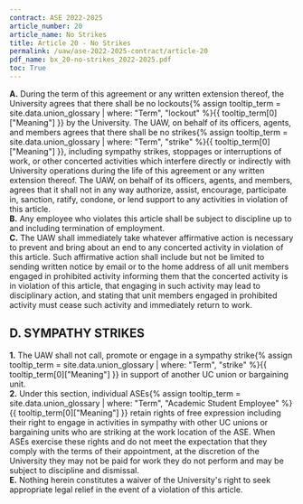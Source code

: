 ```yaml
---
contract: ASE 2022-2025
article_number: 20
article_name: No Strikes 
title: Article 20 - No Strikes 
permalink: /uaw/ase-2022-2025-contract/article-20
pdf_name: bx_20-no-strikes_2022-2025.pdf
toc: True
---
```



<div class="lvl1"><b>A.</b> During the term of this agreement or any written extension thereof, the University agrees that there shall be no <span class="tooltip">lockouts<span class="tooltip-text">{% assign tooltip_term = site.data.union_glossary | where: "Term", "lockout" %}{{ tooltip_term[0]["Meaning"] }}</span></span> by the University. The UAW, on behalf of its officers, agents, and members agrees that there shall be no <span class="tooltip">strikes<span class="tooltip-text">{% assign tooltip_term = site.data.union_glossary | where: "Term", "strike" %}{{ tooltip_term[0]["Meaning"] }}</span></span>, including sympathy strikes, stoppages or interruptions of work, or other concerted activities which interfere directly or indirectly with University operations during the life of this agreement or any written extension thereof. The UAW, on behalf of its officers, agents, and members, agrees that it shall not in any way authorize, assist, encourage, participate in, sanction, ratify, condone, or lend support to any activities in violation of this article.</div>
<div class="lvl1"><b>B.</b> Any employee who violates this article shall be subject to discipline up to and including termination of employment.</div>
<div class="lvl1"><b>C.</b> The UAW shall immediately take whatever affirmative action is necessary to prevent and bring about an end to any concerted activity in violation of this article. Such affirmative action shall include but not be limited to sending written notice by email or to the home address of all unit members engaged in prohibited activity informing them that the concerted activity is in violation of this article, that engaging in such activity may lead to disciplinary action, and stating that unit members engaged in prohibited activity must cease such activity and immediately return to work.</div>

## D. SYMPATHY STRIKES

<div class="lvl2"><b>1.</b> The UAW shall not call, promote or engage in a sympathy <span class="tooltip">strike<span class="tooltip-text">{% assign tooltip_term = site.data.union_glossary | where: "Term", "strike" %}{{ tooltip_term[0]["Meaning"] }}</span></span> in support of another UC union or bargaining unit.</div>
<div class="lvl2"><b>2.</b> Under this section, individual <span class="tooltip">ASEs<span class="tooltip-text">{% assign tooltip_term = site.data.union_glossary | where: "Term", "Academic Student Employee" %}{{ tooltip_term[0]["Meaning"] }}</span></span> retain rights of free expression including their right to engage in activities in sympathy with other UC unions or bargaining units who are striking at the work location of the ASE. When ASEs exercise these rights and do not meet the expectation that they comply with the terms of their appointment, at the discretion of the University they may not be paid for work they do not perform and may be subject to discipline and dismissal.</div>
<div class="lvl1"><b>E.</b> Nothing herein constitutes a waiver of the University's right to seek appropriate legal relief in the event of a violation of this article.</div>
